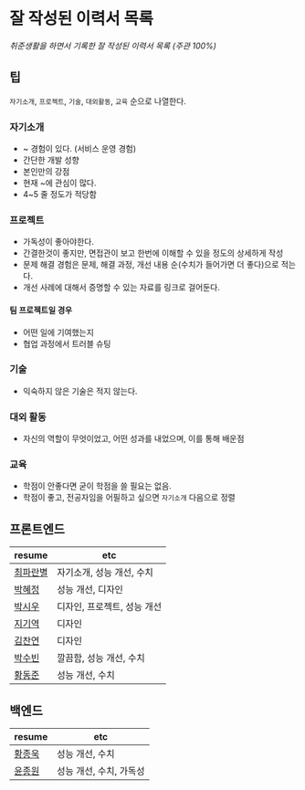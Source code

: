 # 잘 작성된 이력서 목록

_취준생활을 하면서 기록한 잘 작성된 이력서 목록 (주관 100%)_

## 팁

`자기소개`, `프로젝트`, `기술`, `대외활동`, `교육` 순으로 나열한다.

### 자기소개
- ~ 경험이 있다. (서비스 운영 경험)
- 간단한 개발 성향
- 본인만의 강점
- 현재 ~에 관심이 많다.
- 4~5 줄 정도가 적당함
### 프로젝트
- 가독성이 좋아야한다.
- 간결한것이 좋지만, 면접관이 보고 한번에 이해할 수 있을 정도의 상세하게 작성
- 문제 해결 경험은 문제, 해결 과정, 개선 내용 순(수치가 들어가면 더 좋다)으로 적는다.
- 개선 사례에 대해서 증명할 수 있는 자료를 링크로 걸어둔다.  

#### 팀 프로젝트일 경우
- 어떤 일에 기여했는지
- 협업 과정에서 트러블 슈팅

### 기술
- 익숙하지 않은 기술은 적지 않는다.  

### 대외 활동
- 자신의 역할이 무엇이었고, 어떤 성과를 내었으며, 이를 통해 배운점

### 교육
- 학점이 안좋다면 굳이 학점을 쓸 필요는 없음.
- 학점이 좋고, 전공자임을 어필하고 싶으면 `자기소개` 다음으로 정렬



## 프론트엔드

| resume | etc |
| ------------- | ------------- |
| [최파란별](https://www.rallit.com/hub/resumes/239826/%EC%B5%9C%ED%8C%8C%EB%9E%80%EB%B3%84?isExpanded=true) | 자기소개, 성능 개선, 수치 |
| [박혜정](https://evalog.vercel.app/resume) | 성능 개선, 디자인 |
| [박시우](https://shiwoo.dev/resume) | 디자인, 프로젝트, 성능 개선 |
| [지기역](https://jigi-scripts.vercel.app/resume) | 디자인 |
| [김찬연](https://resume.chayeoi.site/) | 디자인 |
| [박수빈](https://www.rallit.com/hub/resumes/15901/%EB%B0%95%EC%88%98%EB%B9%88?isExpanded=true) | 깔끔함, 성능 개선, 수치 |
| [황동준](https://www.rallit.com/hub/resumes/1170864/%ED%99%A9%EB%8F%99%EC%A4%80?isExpanded=true) | 성능 개선, 수치 |

## 백엔드

| resume | etc |
| ------------- | ------------- |
| [황종욱](https://www.rallit.com/hub/resumes/37400/%ED%99%A9%EC%A2%85%EC%9A%B1?isExpanded=true) | 성능 개선, 수치 |
| [윤종원](https://www.rallit.com/hub/resumes/49292/%EC%9C%A4%EC%A2%85%EC%9B%90?isExpanded=true) | 성능 개선, 수치, 가독성 |